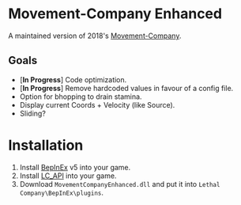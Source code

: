 # Movement-Company Enhanced
A maintained version of 2018's [Movement-Company](https://github.com/u-2018/Movement-Company).<br>

## Goals
- [**In Progress**] Code optimization.
- [**In Progress**] Remove hardcoded values in favour of a config file.
- Option for bhopping to drain stamina.
- Display current Coords + Velocity (like Source).
- Sliding?

# Installation
1. Install [BepInEx](https://github.com/BepInEx/BepInEx/releases) v5 into your game.
2. Install [LC_API](https://thunderstore.io/c/lethal-company/p/2018/LC_API/) into your game.
3. Download `MovementCompanyEnhanced.dll` and put it into `Lethal Company\BepInEx\plugins`.
